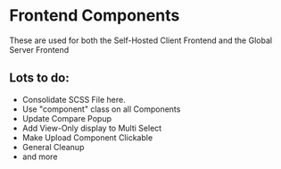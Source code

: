 # Frontend Components

These are used for both the Self-Hosted Client Frontend and the Global Server Frontend

## Lots to do:
 - Consolidate SCSS File here.
 - Use "component" class on all Components
 - Update Compare Popup
 - Add View-Only display to Multi Select
 - Make Upload Component Clickable
 - General Cleanup
 - and more